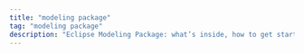 ```yaml
---
title: "modeling package"
tag: "modeling package"
description: "Eclipse Modeling Package: what’s inside, how to get started, and tips for productive setups."
---
```


